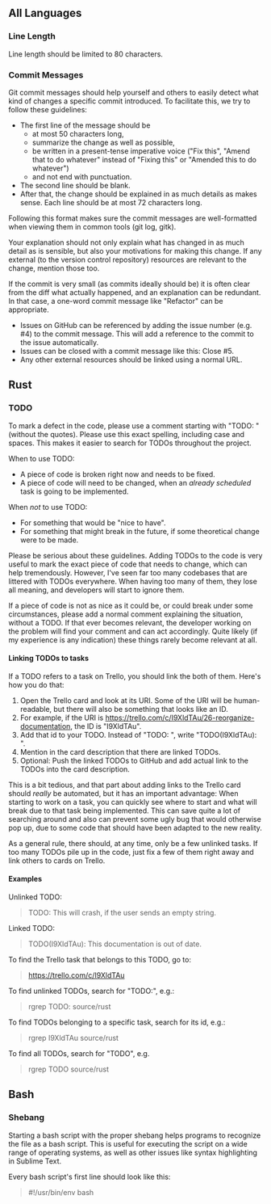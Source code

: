 ## All Languages

### Line Length

Line length should be limited to 80 characters.


### Commit Messages

Git commit messages should help yourself and others to easily detect what kind of changes a specific commit introduced. To facilitate this, we try to follow these guidelines:

* The first line of the message should be
  * at most 50 characters long,
  * summarize the change as well as possible,
  * be written in a present-tense imperative voice ("Fix this", "Amend that to do whatever" instead of "Fixing this" or "Amended this to do whatever")
  * and not end with punctuation.
* The second line should be blank.
* After that, the change should be explained in as much details as makes sense. Each line should be at most 72 characters long.

Following this format makes sure the commit messages are well-formatted when viewing them in common tools (git log, gitk).

Your explanation should not only explain what has changed in as much detail as is sensible, but also your motivations for making this change. If any external (to the version control repository) resources are relevant to the change, mention those too.

If the commit is very small (as commits ideally should be) it is often clear from the diff what actually happened, and an explanation can be redundant. In that case, a one-word commit message like "Refactor" can be appropriate.

* Issues on GitHub can be referenced by adding the issue number (e.g. #4) to the commit message. This will add a reference to the commit to the issue automatically.
* Issues can be closed with a commit message like this: Close #5.
* Any other external resources should be linked using a normal URL.


## Rust

### TODO

To mark a defect in the code, please use a comment starting with "TODO: "
(without the quotes). Please use this exact spelling, including case and spaces.
This makes it easier to search for TODOs throughout the project.

When to use TODO:
* A piece of code is broken right now and needs to be fixed.
* A piece of code will need to be changed, when an _already scheduled_ task is
  going to be implemented.

When *not* to use TODO:
* For something that would be "nice to have".
* For something that might break in the future, if some theoretical change were
  to be made.

Please be serious about these guidelines. Adding TODOs to the code is very
useful to mark the exact piece of code that needs to change, which can help
tremendously. However, I've seen far too many codebases that are littered with
TODOs everywhere. When having too many of them, they lose all meaning, and
developers will start to ignore them.

If a piece of code is not as nice as it could be, or could break under some
circumstances, please add a normal comment explaining the situation, without a
TODO. If that ever becomes relevant, the developer working on the problem will
find your comment and can act accordingly. Quite likely (if my experience is any
indication) these things rarely become relevant at all.

#### Linking TODOs to tasks

If a TODO refers to a task on Trello, you should link the both of them. Here's
how you do that:

1. Open the Trello card and look at its URI. Some of the URI will be
   human-readable, but there will also be something that looks like an ID.
1. For example, if the URI is https://trello.com/c/I9XldTAu/26-reorganize-documentation, the ID is "I9XldTAu".
1. Add that id to your TODO. Instead of "TODO: ", write "TODO(I9XldTAu): ".
1. Mention in the card description that there are linked TODOs.
1. Optional: Push the linked TODOs to GitHub and add actual link to the TODOs
   into the card description.

This is a bit tedious, and that part about adding links to the Trello card
should _really_ be automated, but it has an important advantage: When starting
to work on a task, you can quickly see where to start and what will break due to
that task being implemented. This can save quite a lot of searching around and
also can prevent some ugly bug that would otherwise pop up, due to some code
that should have been adapted to the new reality.

As a general rule, there should, at any time, only be a few unlinked tasks. If
too many TODOs pile up in the code, just fix a few of them right away and link
others to cards on Trello.

#### Examples

Unlinked TODO:
> TODO: This will crash, if the user sends an empty string.

Linked TODO:
> TODO(I9XldTAu): This documentation is out of date.

To find the Trello task that belongs to this TODO, go to:
> https://trello.com/c/I9XldTAu

To find unlinked TODOs, search for "TODO:", e.g.:
> rgrep TODO: source/rust

To find TODOs belonging to a specific task, search for its id, e.g.:
> rgrep I9XldTAu source/rust

To find all TODOs, search for "TODO", e.g.
> rgrep TODO source/rust


## Bash

### Shebang

Starting a bash script with the proper shebang helps programs to recognize the file as a bash script. This is useful for executing the script on a wide range of operating systems, as well as other issues like syntax highlighting in Sublime Text.

Every bash script's first line should look like this:

> \#!/usr/bin/env bash
